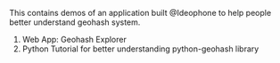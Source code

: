 This contains demos of an application built @Ideophone to help people better understand geohash system.
1. Web App: Geohash Explorer
2. Python Tutorial for better understanding python-geohash library
